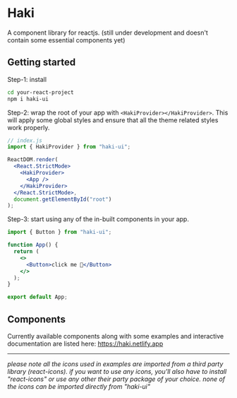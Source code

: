 # Haki

A component library for reactjs. (still under development and doesn't contain some essential components yet)

## Getting started

Step-1: install

```bash
cd your-react-project
npm i haki-ui
```

Step-2: wrap the root of your app with `<HakiProvider></HakiProvider>`. This will apply some global styles and ensure that all the theme related styles work properly.

```jsx
// index.js
import { HakiProvider } from "haki-ui";

ReactDOM.render(
  <React.StrictMode>
    <HakiProvider>
      <App />
    </HakiProvider>
  </React.StrictMode>,
  document.getElementById("root")
);
```

Step-3: start using any of the in-built components in your app.

```jsx
import { Button } from "haki-ui";

function App() {
  return (
    <>
      <Button>click me 👀</Button>
    </>
  );
}

export default App;
```

## Components

Currently available components along with some examples and interactive documentation are listed here: https://haki.netlify.app

---

_please note all the icons used in examples are imported from a third party library (react-icons). if you want to use any icons, you'll also have to install "react-icons" or use any other their party package of your choice. none of the icons can be imported directly from "haki-ui"_
